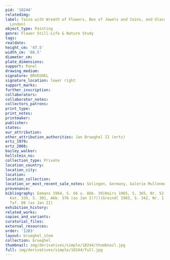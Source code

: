```yaml
---
pid: '18244'
relatedimg: 
label: Tazza with Wreath of Flowers, Box of Jewels and Coins, and Glass Vase (Christie&apos;s,
  London)
object_type: Painting
genre: Flower Still-Life & Nature Study
tags: 
realdate: 
height_cm: '47.5'
width_cm: '66.5'
diameter_cm: 
plate_dimensions: 
support: Panel
drawing_medium: 
signature: BRVEGHEL
signature_location: lower right
support_marks: 
further_inscription: 
collaborators: 
collaborator_notes: 
collectors_patrons: 
print_type: 
print_notes: 
printmaker: 
publisher: 
states: 
our_attribution: 
other_attribution_authorities: Jan Brueghel II (ertz)
ertz_1979: 
ertz_2008: 
bailey_walker: 
hollstein_no: 
collection_type: Private
location_country: 
location_city: 
location: 
location_collection: 
location_or_most_recent_sale_notes: Solingen, Germany, Galerie Mullenmeister
provenance: 
bibliography: Eemans 1964, S. 66 u. Abb. 39|Hairs 1965, S. 365, Nr. 52|Ertz 1979,
  Kat. 339, S. 301, Abb. 376 (as Jan I(?))|Greindl 1983, S. 342, Nr. 1 Abb. S. 51.
  Taf. 80 (as Jan II)
exhibition_history: 
related_works: 
copies_and_variants: 
curatorial_files: 
external_resources: 
order: '1283'
layout: brueghel_item
collection: brueghel
thumbnail: img/derivatives/simple/18244/thumbnail.jpg
full: img/derivatives/simple/18244/full.jpg
---
```

